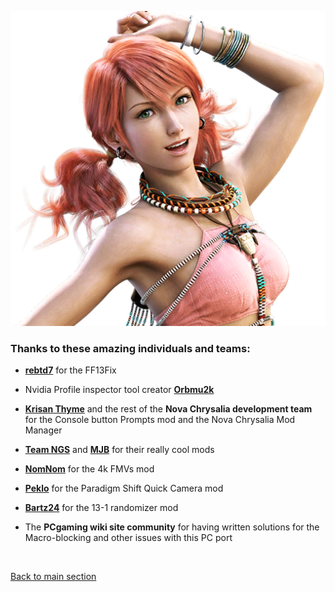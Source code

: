 ![img](images/credits/chr_cre_img.png)

### Thanks to these amazing individuals and teams:

- **<ins>rebtd7</ins>** for the FF13Fix
    
- Nvidia Profile inspector tool creator **<ins>Orbmu2k</ins>**
  
- **<ins>Krisan Thyme</ins>** and the rest of the **Nova Chrysalia development team** for the Console button Prompts mod and the Nova Chrysalia Mod Manager
  
- **<ins>Team NGS</ins>** and **<ins>MJB</ins>** for their really cool mods
  
- **<ins>NomNom</ins>** for the 4k FMVs mod
  
- **<ins>Peklo</ins>** for the Paradigm Shift Quick Camera mod
  
- **<ins>Bartz24</ins>** for the 13-1 randomizer mod
  
- The **PCgaming wiki site community** for having written solutions for the Macro-blocking and other issues with this PC port

<br>

[Back to main section](https://github.com/Surihix/Fixing-enhancing-Final-Fantasy-XIII/blob/main/docs/index.md)
